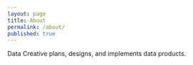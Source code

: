 ```yaml
---
layout: page
title: About
permalink: /about/
published: true
---
```


Data Creative
 plans, designs, and implements
 data products.
